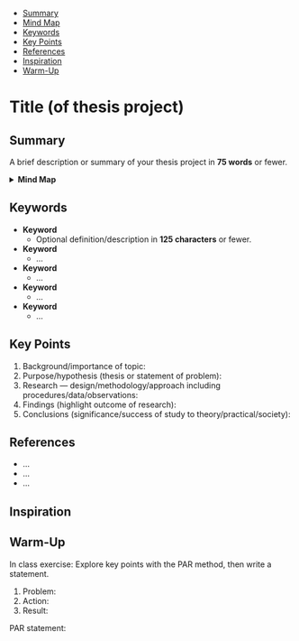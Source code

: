 <!-- Table of Contents, in-page navigation -->

- [Summary](#summary)
- [Mind Map](#mind-map)
- [Keywords](#keywords)
- [Key Points](#key-points)
- [References](#references)
- [Inspiration](#inspiration)
- [Warm-Up](#warm-up)

# Title (of thesis project)

<!-- Please limit the title to **70 characters** or fewer. -->

## Summary

A brief description or summary of your thesis project in **75 words** or fewer.

<!-- Disclosure widget, HTML in Markdown -->

<details>
  <summary><b>Mind Map</b></summary>
  <img alt="Gray box placeholder image, for position only." src="./img/thesis-mind-map.png">
</details>

## Keywords

- **Keyword**
  - Optional definition/description in **125 characters** or fewer.
- **Keyword**
  - …
- **Keyword**
  - …
- **Keyword**
  - …
- **Keyword**
  - …

## Key Points

<!-- Key points; aim for **30–60 words** each. -->

1. Background/importance of topic:
2. Purpose/hypothesis (thesis or statement of problem):
3. Research — design/methodology/approach including procedures/data/observations:
4. Findings (highlight outcome of research):
5. Conclusions (significance/success of study to theory/practical/society):

## References

<!-- Add reference list. See Reference List Style -->

- …
- …
- …

## Inspiration

<!-- Optional section, see https://evajunkova.github.io/english-for-designers/08-clarity-first/#inspiration -->

## Warm-Up

In class exercise: Explore key points with the PAR method, then write a statement.

1. Problem:
2. Action:
3. Result:

<!-- Put it all together in a statement -->

PAR statement:
